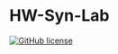 # HW-Syn-Lab

[![GitHub license](https://img.shields.io/badge/license-MIT-blue.svg)](https://raw.githubusercontent.com/tongplw/HW-Syn-Lab-for-saving-my-works/master/LICENSE)
